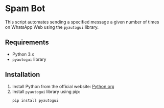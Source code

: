 # Spam Bot

This script automates sending a specified message a given number of times on WhatsApp Web using the `pyautogui` library.

## Requirements

- Python 3.x
- `pyautogui` library

## Installation

1. Install Python from the official website: [Python.org](https://www.python.org/)
2. Install `pyautogui` library using pip:
   ```bash
   pip install pyautogui
